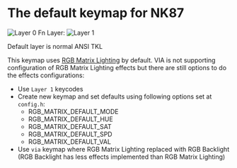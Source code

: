 # The default keymap for NK87

![Layer 0](https://i.imgur.com/RQvNaqq.png)
Fn Layer:
![Layer 1](https://i.imgur.com/5mKCvRb.png)

Default layer is normal ANSI TKL

This keymap uses  [RGB Matrix Lighting](https://github.com/samhocevar-forks/qmk-firmware/blob/master/docs/feature_rgb_matrix.md)
by default. VIA is not supporting configuration of RGB Matrix Lighting effects but there are still options to do the effects configurations:
- Use `Layer 1` keycodes
- Create new keymap and set defaults using following options set at `config.h`:
    - RGB_MATRIX_DEFAULT_MODE
    - RGB_MATRIX_DEFAULT_HUE
    - RGB_MATRIX_DEFAULT_SAT
    - RGB_MATRIX_DEFAULT_SPD
    - RGB_MATRIX_DEFAULT_VAL
- Use `via` keymap where RGB Matrix Lighting replaced with RGB Backlight (RGB Backlight has less effects implemented than RGB Matrix Lighting)